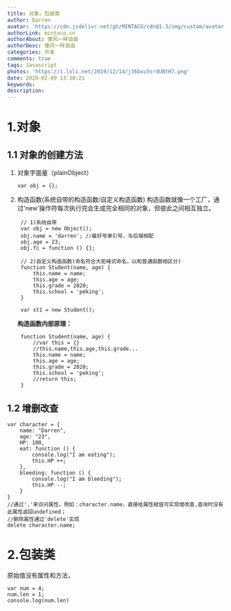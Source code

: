 ```yaml
---
title: 对象，包装类
author: Darren
avatar: 'https://cdn.jsdelivr.net/gh/MINTACO/cdn@1.3/img/custom/avatar.jpg'
authorLink: mintaco.cn
authorAbout: 像风一样自由
authorDesc: 像风一样自由
categories: 开发
comments: true
tags: Javascript
photos: 'https://i.loli.net/2019/12/14/j36bxu5srdUBtH7.png'
date: 2020-02-09 13:30:21
keywords:
description:
---
```

# 1.对象
## 1.1 对象的创建方法
1. 对象字面量（plainObject）
   ```
   var obj = {};
   ```
2. 构造函数(系统自带的构造函数/自定义构造函数)
   构造函数就像一个工厂，通过'new'操作符每次执行完会生成完全相同的对象，但彼此之间相互独立。
   ```
    // 1)系统自带
    var obj = new Object();
    obj.name = 'darren'; //最好写单引号，与后端相配
    obj.age = 23;
    obj.fc = function () {};

    // 2)自定义构造函数(命名符合大驼峰式命名，以和普通函数相区分)
    function Student(name, age) {
        this.name = name;
        this.age = age;
        this.grade = 2020;
        this.school = 'peking';
    }

    var st1 = new Student(); 
   ```
   
   **构造函数内部原理：**  

   ```
    function Student(name, age) {
        //var this = {}
        //this.name,this.age,this.grade...
        this.name = name;
        this.age = age;
        this.grade = 2020;
        this.school = 'peking';
        //return this;
    }
   ```
## 1.2 增删改查
```
var character = {
    name: "Darren",
    age: "23",
    HP: 100,
    eat: function () {
        console.log("I am eating");
        this.HP ++;
    },
    bleeding: function () {
        console.log("I am bleeding");
        this.HP --;
    }
}
//通过'.'来访问属性，例如：character.name，直接给属性赋值可实现增改查,查询时没有此属性返回undefined；
//删除属性通过'delete'实现
delete character.name;
```
# 2.包装类
原始值没有属性和方法，
```
var num = 4;
num.len = 1;
console.log(num.len)

```